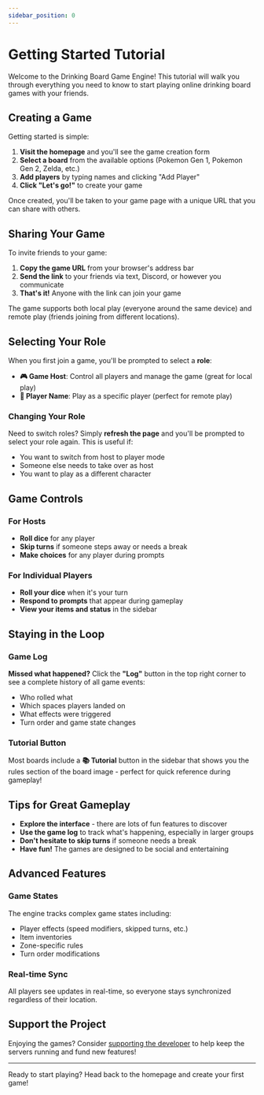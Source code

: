 ```yaml
---
sidebar_position: 0
---
```


# Getting Started Tutorial

Welcome to the Drinking Board Game Engine! This tutorial will walk you through everything you need to know to start playing online drinking board games with your friends.

## Creating a Game

Getting started is simple:

1. **Visit the homepage** and you'll see the game creation form
2. **Select a board** from the available options (Pokemon Gen 1, Pokemon Gen 2, Zelda, etc.)
3. **Add players** by typing names and clicking "Add Player"
4. **Click "Let's go!"** to create your game

Once created, you'll be taken to your game page with a unique URL that you can share with others.

## Sharing Your Game

To invite friends to your game:

1. **Copy the game URL** from your browser's address bar
2. **Send the link** to your friends via text, Discord, or however you communicate
3. **That's it!** Anyone with the link can join your game

The game supports both local play (everyone around the same device) and remote play (friends joining from different locations).

## Selecting Your Role

When you first join a game, you'll be prompted to select a **role**:

- **🎮 Game Host**: Control all players and manage the game (great for local play)
- **👤 Player Name**: Play as a specific player (perfect for remote play)

### Changing Your Role

Need to switch roles? Simply **refresh the page** and you'll be prompted to select your role again. This is useful if:

- You want to switch from host to player mode
- Someone else needs to take over as host
- You want to play as a different character

## Game Controls

### For Hosts

- **Roll dice** for any player
- **Skip turns** if someone steps away or needs a break
- **Make choices** for any player during prompts

### For Individual Players

- **Roll your dice** when it's your turn
- **Respond to prompts** that appear during gameplay
- **View your items and status** in the sidebar

## Staying in the Loop

### Game Log

**Missed what happened?** Click the **"Log"** button in the top right corner to see a complete history of all game events:

- Who rolled what
- Which spaces players landed on
- What effects were triggered
- Turn order and game state changes

### Tutorial Button

Most boards include a **📚 Tutorial** button in the sidebar that shows you the rules section of the board image - perfect for quick reference during gameplay!

## Tips for Great Gameplay

- **Explore the interface** - there are lots of fun features to discover
- **Use the game log** to track what's happening, especially in larger groups
- **Don't hesitate to skip turns** if someone needs a break
- **Have fun!** The games are designed to be social and entertaining

## Advanced Features

### Game States

The engine tracks complex game states including:

- Player effects (speed modifiers, skipped turns, etc.)
- Item inventories
- Zone-specific rules
- Turn order modifications

### Real-time Sync

All players see updates in real-time, so everyone stays synchronized regardless of their location.

## Support the Project

Enjoying the games? Consider [supporting the developer](https://ko-fi.com/alexg31934/) to help keep the servers running and fund new features!

---

Ready to start playing? Head back to the homepage and create your first game!
